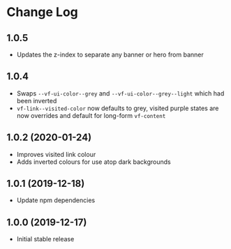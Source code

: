 # Change Log

## 1.0.5

* Updates the z-index to separate any banner or hero from banner

## 1.0.4

* Swaps `--vf-ui-color--grey` and `--vf-ui-color--grey--light` which had been inverted
* `vf-link--visited-color` now defaults to grey, visited purple states are now overrides and default for long-form `vf-content`

## 1.0.2 (2020-01-24)

* Improves visited link colour
* Adds inverted colours for use atop dark backgrounds

## 1.0.1 (2019-12-18)

* Update npm dependencies

## 1.0.0 (2019-12-17)

* Initial stable release
